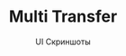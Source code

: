 ---
layout: embed
permalink: apps/bank/business-processes/multi-transfer/ui-screens
lang: ru
page_id: apps-bank-business-processes-multi-transfer-screens

title: Multi Transfer
subtitle: UI Скриншоты
backUrl: /ru/apps/bank/business-processes/multi-transfer/

description: Screens
---